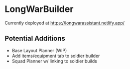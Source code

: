 # LongWarBuilder
Currently deployed at https://longwarassistant.netlify.app/

## Potential Additions
- Base Layout Planner (WIP)
- Add items/equipment tab to soldier builder
- Squad Planner w/ linking to soldier builds
